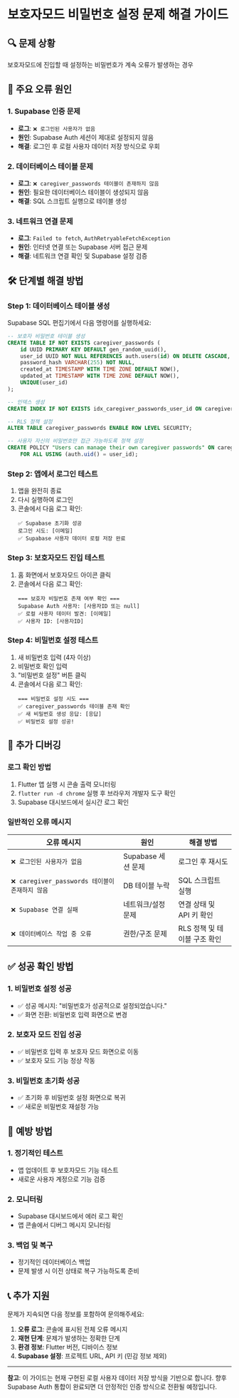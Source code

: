 # 보호자모드 비밀번호 설정 문제 해결 가이드

## 🔍 문제 상황
보호자모드에 진입할 때 설정하는 비밀번호가 계속 오류가 발생하는 경우

## 🚨 주요 오류 원인

### 1. Supabase 인증 문제
- **로그**: `❌ 로그인된 사용자가 없음`
- **원인**: Supabase Auth 세션이 제대로 설정되지 않음
- **해결**: 로그인 후 로컬 사용자 데이터 저장 방식으로 우회

### 2. 데이터베이스 테이블 문제
- **로그**: `❌ caregiver_passwords 테이블이 존재하지 않음`
- **원인**: 필요한 데이터베이스 테이블이 생성되지 않음
- **해결**: SQL 스크립트 실행으로 테이블 생성

### 3. 네트워크 연결 문제
- **로그**: `Failed to fetch`, `AuthRetryableFetchException`
- **원인**: 인터넷 연결 또는 Supabase 서버 접근 문제
- **해결**: 네트워크 연결 확인 및 Supabase 설정 검증

## 🛠️ 단계별 해결 방법

### Step 1: 데이터베이스 테이블 생성

Supabase SQL 편집기에서 다음 명령어를 실행하세요:

```sql
-- 보호자 비밀번호 테이블 생성
CREATE TABLE IF NOT EXISTS caregiver_passwords (
    id UUID PRIMARY KEY DEFAULT gen_random_uuid(),
    user_id UUID NOT NULL REFERENCES auth.users(id) ON DELETE CASCADE,
    password_hash VARCHAR(255) NOT NULL,
    created_at TIMESTAMP WITH TIME ZONE DEFAULT NOW(),
    updated_at TIMESTAMP WITH TIME ZONE DEFAULT NOW(),
    UNIQUE(user_id)
);

-- 인덱스 생성
CREATE INDEX IF NOT EXISTS idx_caregiver_passwords_user_id ON caregiver_passwords(user_id);

-- RLS 정책 설정
ALTER TABLE caregiver_passwords ENABLE ROW LEVEL SECURITY;

-- 사용자 자신의 비밀번호만 접근 가능하도록 정책 설정
CREATE POLICY "Users can manage their own caregiver passwords" ON caregiver_passwords
    FOR ALL USING (auth.uid() = user_id);
```

### Step 2: 앱에서 로그인 테스트

1. 앱을 완전히 종료
2. 다시 실행하여 로그인
3. 콘솔에서 다음 로그 확인:
   ```
   ✅ Supabase 초기화 성공
   로그인 시도: [이메일]
   ✅ Supabase 사용자 데이터 로컬 저장 완료
   ```

### Step 3: 보호자모드 진입 테스트

1. 홈 화면에서 보호자모드 아이콘 클릭
2. 콘솔에서 다음 로그 확인:
   ```
   === 보호자 비밀번호 존재 여부 확인 ===
   Supabase Auth 사용자: [사용자ID 또는 null]
   ✅ 로컬 사용자 데이터 발견: [이메일]
   ✅ 사용자 ID: [사용자ID]
   ```

### Step 4: 비밀번호 설정 테스트

1. 새 비밀번호 입력 (4자 이상)
2. 비밀번호 확인 입력
3. "비밀번호 설정" 버튼 클릭
4. 콘솔에서 다음 로그 확인:
   ```
   === 비밀번호 설정 시도 ===
   ✅ caregiver_passwords 테이블 존재 확인
   ✅ 새 비밀번호 생성 응답: [응답]
   ✅ 비밀번호 설정 성공!
   ```

## 🔧 추가 디버깅

### 로그 확인 방법
1. Flutter 앱 실행 시 콘솔 출력 모니터링
2. `flutter run -d chrome` 실행 후 브라우저 개발자 도구 확인
3. Supabase 대시보드에서 실시간 로그 확인

### 일반적인 오류 메시지

| 오류 메시지 | 원인 | 해결 방법 |
|------------|------|-----------|
| `❌ 로그인된 사용자가 없음` | Supabase 세션 문제 | 로그인 후 재시도 |
| `❌ caregiver_passwords 테이블이 존재하지 않음` | DB 테이블 누락 | SQL 스크립트 실행 |
| `❌ Supabase 연결 실패` | 네트워크/설정 문제 | 연결 상태 및 API 키 확인 |
| `❌ 데이터베이스 작업 중 오류` | 권한/구조 문제 | RLS 정책 및 테이블 구조 확인 |

## ✅ 성공 확인 방법

### 1. 비밀번호 설정 성공
- ✅ 성공 메시지: "비밀번호가 성공적으로 설정되었습니다."
- ✅ 화면 전환: 비밀번호 입력 화면으로 변경

### 2. 보호자 모드 진입 성공
- ✅ 비밀번호 입력 후 보호자 모드 화면으로 이동
- ✅ 보호자 모드 기능 정상 작동

### 3. 비밀번호 초기화 성공
- ✅ 초기화 후 비밀번호 설정 화면으로 복귀
- ✅ 새로운 비밀번호 재설정 가능

## 🚀 예방 방법

### 1. 정기적인 테스트
- 앱 업데이트 후 보호자모드 기능 테스트
- 새로운 사용자 계정으로 기능 검증

### 2. 모니터링
- Supabase 대시보드에서 에러 로그 확인
- 앱 콘솔에서 디버그 메시지 모니터링

### 3. 백업 및 복구
- 정기적인 데이터베이스 백업
- 문제 발생 시 이전 상태로 복구 가능하도록 준비

## 📞 추가 지원

문제가 지속되면 다음 정보를 포함하여 문의해주세요:

1. **오류 로그**: 콘솔에 표시된 전체 오류 메시지
2. **재현 단계**: 문제가 발생하는 정확한 단계
3. **환경 정보**: Flutter 버전, 디바이스 정보
4. **Supabase 설정**: 프로젝트 URL, API 키 (민감 정보 제외)

---

**참고**: 이 가이드는 현재 구현된 로컬 사용자 데이터 저장 방식을 기반으로 합니다. 향후 Supabase Auth 통합이 완료되면 더 안정적인 인증 방식으로 전환될 예정입니다.
